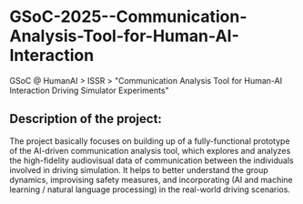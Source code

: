 # GSoC-2025--Communication-Analysis-Tool-for-Human-AI-Interaction
GSoC @ HumanAI > ISSR > "Communication Analysis Tool for Human-AI Interaction Driving Simulator Experiments"

## Description of the project:
The project basically focuses on building up of a fully-functional prototype of the AI-driven communication analysis tool, which explores and analyzes the high-fidelity audiovisual data of communication between the individuals involved in driving simulation. It helps to better understand the group dynamics, improvising safety measures, and incorporating (AI and machine learning / natural language processing) in the real-world driving scenarios. 
